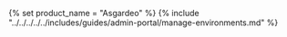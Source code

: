 {% set product_name = "Asgardeo" %}
{% include "../../../../../includes/guides/admin-portal/manage-environments.md" %}
